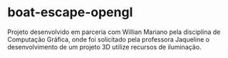 # boat-escape-opengl
Projeto desenvolvido em parceria com Willian Mariano pela disciplina de Computação Gráfica, onde foi solicitado pela professora Jaqueline o desenvolvimento de um projeto 3D utilize recursos de iluminação.
